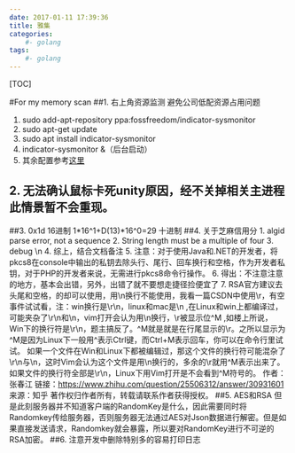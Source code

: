 ```yaml
---
date: 2017-01-11 17:39:36
title: 雅集
categories:
    #- golang
tags:
    #- golang
---
```


[TOC]

#For my memory scan
##1. 右上角资源监测 避免公司低配资源占用问题
1. sudo add-apt-repository ppa:fossfreedom/indicator-sysmonitor
2. sudo apt-get update
3. sudo apt install indicator-sysmonitor
4. indicator-sysmonitor &（后台启动）
5. 其余配置参考[这里](http://blog.csdn.net/tecn14/article/details/24489031)
## 2. 无法确认鼠标卡死unity原因，经不关掉相关主进程此情景暂不会重现。
##3. 0x1d 16进制 1*16^1+D(13)*16^0=29 十进制
##4. 关于芝麻信用分
    1. algid parse error, not a sequence
    2. String length must be a multiple of four
    3. debug \n
    4. 综上，结合文档备注
    5. 注意：对于使用Java和.NET的开发者，将pkcs8在console中输出的私钥去除头行、尾行、回车换行和空格，作为开发者私钥，对于PHP的开发者来说，无需进行pkcs8命令行操作。
    6. 得出：不注意注意的地方，基本会出错，另外，出错了就不要想走捷径捡便宜了
    7. RSA官方建议去头尾和空格，的却可以使用，用\n换行不能使用，我看一篇CSDN中使用\r，有空事件试试看，注：win换行是\r\n，linux和mac是\n ,在Linux和win上都编译过，可能夹杂了\r\n和\n，vim打开会认为用\n换行，\r被显示位^M ,如楼上所说， Win下的换行符是\r\n，题主搞反了。^M就是就是在行尾显示的\r。之所以显示为^M是因为Linux下一般用^表示Ctrl键，而Ctrl+M表示回车，你可以在命令行里试试。
    如果一个文件在Win和Linux下都被编辑过，那这个文件的换行符可能混杂了\r\n与\n，这时Vim会认为这个文件是用\n换行的，多余的\r就用^M表示出来了。如果文件的换行符全部是\r\n，Linux下用Vim打开是不会看到^M符号的。
    作者：张春江
    链接：https://www.zhihu.com/question/25506312/answer/30931601
    来源：知乎
    著作权归作者所有，转载请联系作者获得授权。
##5. AES和RSA
    但是此刻服务器并不知道客户端的RandomKey是什么，因此需要同时将Randomkey传给服务器，否则服务器无法通过AES对Json数据进行解密。但是如果直接发送请求，Randomkey就会暴露，所以要对RandomKey进行不可逆的RSA加密。
##6. 注意开发中删除特别多的容易打印日志
